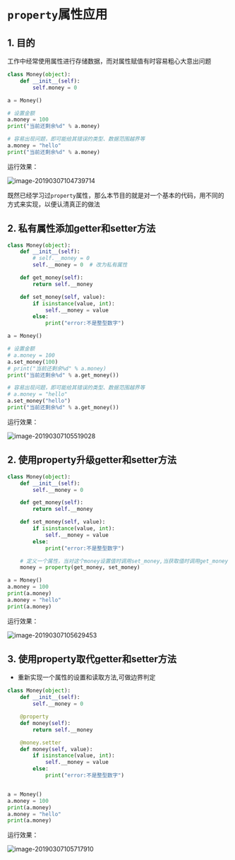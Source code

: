 # `property`属性应用

## 1. 目的

工作中经常使用属性进行存储数据，而对属性赋值有时容易粗心大意出问题

```python
class Money(object):
    def __init__(self):
        self.money = 0

a = Money()

# 设置金额
a.money = 100
print("当前还剩余%d" % a.money)

# 容易出现问题，即可能给其错误的类型、数据范围越界等
a.money = "hello"
print("当前还剩余%d" % a.money)

```

运行效果：

![image-20190307104739714](./assets/image-20190307104739714.png)

既然已经学习过`property`属性，那么本节目的就是对一个基本的代码，用不同的方式来实现，以便认清真正的做法

## 2. 私有属性添加getter和setter方法

```python
class Money(object):
    def __init__(self):
        # self.__money = 0
        self.__money = 0  # 改为私有属性

    def get_money(self):
        return self.__money

    def set_money(self, value):
        if isinstance(value, int):
            self.__money = value
        else:
            print("error:不是整型数字")

a = Money()

# 设置金额
# a.money = 100
a.set_money(100)
# print("当前还剩余%d" % a.money)
print("当前还剩余%d" % a.get_money())

# 容易出现问题，即可能给其错误的类型、数据范围越界等
# a.money = "hello"
a.set_money("hello")
print("当前还剩余%d" % a.get_money())

```

运行效果：

![image-20190307105519028](./assets/image-20190307105519028.png)

## 2. 使用property升级getter和setter方法

```python
class Money(object):
    def __init__(self):
        self.__money = 0

    def get_money(self):
        return self.__money

    def set_money(self, value):
        if isinstance(value, int):
            self.__money = value
        else:
            print("error:不是整型数字")

    # 定义一个属性，当对这个money设置值时调用set_money,当获取值时调用get_money
    money = property(get_money, set_money)

a = Money()
a.money = 100
print(a.money)
a.money = "hello"
print(a.money)

```

运行效果：

![image-20190307105629453](./assets/image-20190307105629453.png)

## 3. 使用property取代getter和setter方法

+ 重新实现一个属性的设置和读取方法,可做边界判定

```python
class Money(object):
    def __init__(self):
        self.__money = 0

    @property
    def money(self):
        return self.__money

    @money.setter
    def money(self, value):
        if isinstance(value, int):
            self.__money = value
        else:
            print("error:不是整型数字")


a = Money()
a.money = 100
print(a.money)
a.money = "hello"
print(a.money)

```

运行效果：

![image-20190307105717910](./assets/image-20190307105717910.png)

